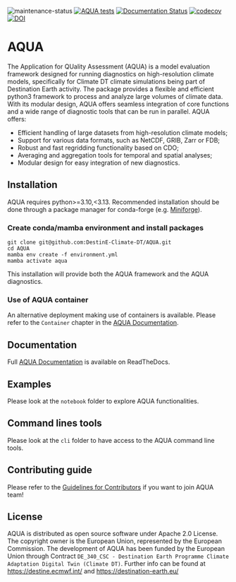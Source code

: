 ![maintenance-status](https://img.shields.io/badge/maintenance-actively--developed-brightgreen.svg)
[![AQUA tests](https://github.com/DestinE-Climate-DT/AQUA/actions/workflows/aqua.yml/badge.svg)](https://github.com/DestinE-Climate-DT/AQUA/actions/workflows/aqua.yml)
[![Documentation Status](https://readthedocs.org/projects/aqua/badge/?version=latest)](https://aqua.readthedocs.io/en/latest/)
[![codecov](https://codecov.io/gh/DestinE-Climate-DT/AQUA/graph/badge.svg?token=E9D0A8SWIU)](https://codecov.io/gh/DestinE-Climate-DT/AQUA)
[![DOI](https://zenodo.org/badge/DOI/10.5281/zenodo.14906075.svg)](https://doi.org/10.5281/zenodo.14906075)

# AQUA

The Application for QUality Assessment (AQUA) is a model evaluation framework designed for running diagnostics on high-resolution climate models, specifically for Climate DT climate simulations being part of Destination Earth activity. The package provides a flexible and efficient python3 framework to process and analyze large volumes of climate data. With its modular design, AQUA offers seamless integration of core functions and a wide range of diagnostic tools that can be run in parallel. AQUA offers:

- Efficient handling of large datasets from high-resolution climate models;
- Support for various data formats, such as NetCDF, GRIB, Zarr or FDB;
- Robust and fast regridding functionality based on CDO;
- Averaging and aggregation tools for temporal and spatial analyses;
- Modular design for easy integration of new diagnostics. 

## Installation

AQUA requires python>=3.10,<3.13. Recommended installation should be done through a package manager for conda-forge (e.g. [Miniforge](https://github.com/conda-forge/miniforge)).

### Create conda/mamba environment and install packages
```
git clone git@github.com:DestinE-Climate-DT/AQUA.git
cd AQUA
mamba env create -f environment.yml
mamba activate aqua
```

This installation will provide both the AQUA framework and the AQUA diagnostics.

### Use of AQUA container 

An alternative deployment making use of containers is available. Please refer to the `Container` chapter in the [AQUA Documentation](https://aqua.readthedocs.io/en/latest/container.html).

## Documentation

Full [AQUA Documentation](https://aqua.readthedocs.io/en/latest/) is available on ReadTheDocs.

## Examples

Please look at the `notebook` folder to explore AQUA functionalities.

## Command lines tools

Please look at the `cli` folder to have access to the AQUA command line tools. 

## Contributing guide

Please refer to the [Guidelines for Contributors](https://github.com/DestinE-Climate-DT/AQUA/blob/main/CONTRIBUTING.md) if you want to join AQUA team!

## License

AQUA is distributed as open source software under Apache 2.0 License. The copyright owner is the European Union, represented by the European Commission. The development of AQUA has been funded by the European Union through Contract `DE_340_CSC - Destination Earth Programme Climate Adaptation Digital Twin (Climate DT)`. Further info can be found at https://destine.ecmwf.int/ and https://destination-earth.eu/
